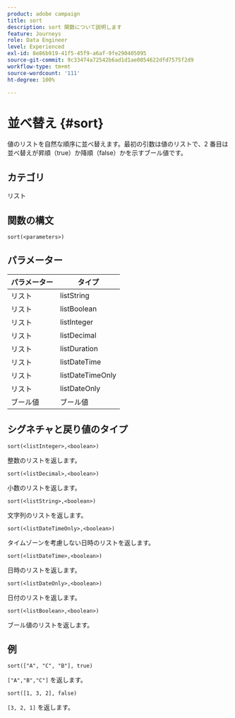 ```yaml
---
product: adobe campaign
title: sort
description: sort 関数について説明します
feature: Journeys
role: Data Engineer
level: Experienced
exl-id: 8e86b919-41f5-45f9-a6af-9fe290405095
source-git-commit: 9c33474a72542b6ad1d1ae0854622dfd7575f2d9
workflow-type: tm+mt
source-wordcount: '111'
ht-degree: 100%

---
```


# 並べ替え {#sort}

値のリストを自然な順序に並べ替えます。最初の引数は値のリストで、2 番目は並べ替えが昇順（true）か降順（false）かを示すブール値です。

## カテゴリ

リスト

## 関数の構文

`sort(<parameters>)`

## パラメーター

| パラメーター | タイプ |
|-----------|------------------|
| リスト | listString |
| リスト | listBoolean |
| リスト | listInteger |
| リスト | listDecimal |
| リスト | listDuration |
| リスト | listDateTime |
| リスト | listDateTimeOnly |
| リスト | listDateOnly |
| ブール値 | ブール値 |

## シグネチャと戻り値のタイプ

`sort(<listInteger>,<boolean>)`

整数のリストを返します。

`sort(<listDecimal>,<boolean>)`

小数のリストを返します。

`sort(<listString>,<boolean>)`

文字列のリストを返します。

`sort(<listDateTimeOnly>,<boolean>)`

タイムゾーンを考慮しない日時のリストを返します。

`sort(<listDateTime>,<boolean>)`

日時のリストを返します。

`sort(<listDateOnly>,<boolean>)`

日付のリストを返します。

`sort(<listBoolean>,<boolean>)`

ブール値のリストを返します。

## 例

`sort(["A", "C", "B"], true)`

`["A","B","C"]` を返します。

`sort([1, 3, 2], false)`

`[3, 2, 1]` を返します。

